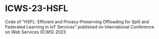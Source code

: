 # ICWS-23-HSFL
Code of "HSFL: Efficient and Privacy-Preserving Offloading for Split and Federated Learning in IoT Services" published on International Conference on Web Services (ICWS) 2023
